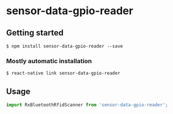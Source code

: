 # sensor-data-gpio-reader

## Getting started

`$ npm install sensor-data-gpio-reader --save`

### Mostly automatic installation

`$ react-native link sensor-data-gpio-reader`

## Usage

```javascript
import RxBluetoothRfidScanner from 'sensor-data-gpio-reader';
```
